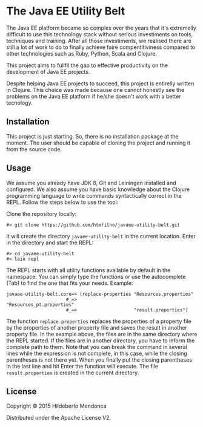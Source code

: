 # The Java EE Utility Belt

The Java EE platform became so complex over the years that it's extremelly difficult to use this technology stack without serious investiments on tools, techniques and training. After all those investiments, we realised there are still a lot of work to do to finally achieve faire compentitiviness compared to other technologies such as Ruby, Python, Scala and Clojure.

This project aims to fullfil the gap to effective productivity on the development of Java EE projects.

Despite helping Java EE projects to succeed, this project is entirelly written in Clojure. This choice was made because one cannot honestly see the problems on the Java EE platform if he/she doesn't work with a better tecnology. 

## Installation

This project is just starting. So, there is no installation package at the moment. The user should be capable of cloning the project and running it from the source code.

## Usage

We assume you already have JDK 8, Git and Leiningen installed and configured. We also assume you have basic knowledge about the Clojure programming language to write commands syntactically correct in the REPL. Follow the steps below to use the tool:

Clone the repository locally:
    
    #> git clone https://github.com/htmfilho/javaee-utility-belt.git

It will create the directory `javaee-utility-belt` in the current location. Enter in the directory and start the REPL:

    #> cd javaee-utility-belt
    #> lein repl

The REPL starts with all utility functions available by default in the namespace. You can simply type the functions or use the autocomplete (Tab) to find the one that fits your needs. Example:

    javaee-utility-belt.core=> (replace-properties "Resources.properties"
                          #_=>                     "Resources_pt.properties" 
                          #_=>                     "result.properties")

The function `replace-properties` replaces the properties of a property file by the properties of another property file and saves the result in another property file. In the example above, the files are in the same directory where the REPL started. If the files are in another directory, you have to inform the complete path to them. Note that you can break the command in several lines while the expression is not complete, in this case, while the closing parentheses is not there yet. When you finally put the closing parentheses in the last line and hit Enter the function will execute. The file `result.properties` is created in the current directory.

## License

Copyright © 2015 Hildeberto Mendonca

Distributed under the Apache License V2.
